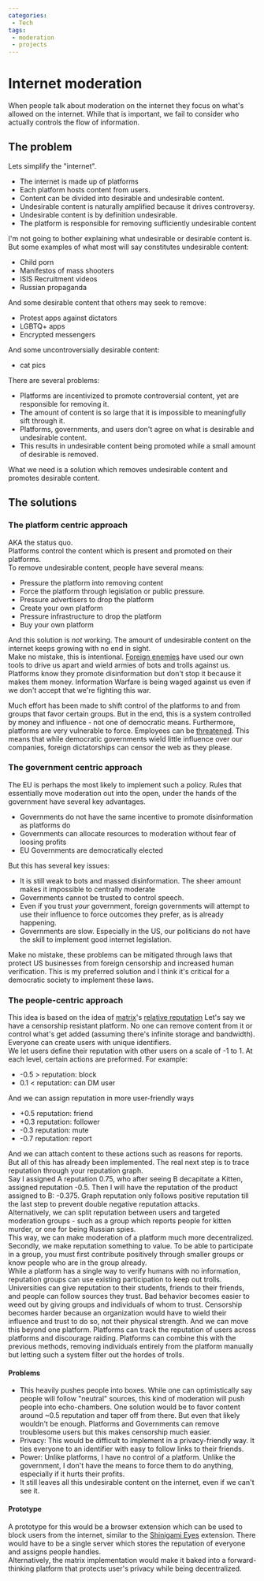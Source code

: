 ```yaml
---
categories: 
 - Tech
tags:
 - moderation
 - projects
---
```

# Internet moderation
When people talk about moderation on the internet they focus on what's allowed on the internet. While that is important, we fail to consider who actually controls the flow of information.
## The problem
Lets simplify the "internet". 
 - The internet is made up of platforms
 - Each platform hosts content from users.
 - Content can be divided into desirable and undesirable content.
 - Undesirable content is naturally amplified because it drives controversy.
 - Undesirable content is by definition undesirable.
 - The platform is responsible for removing sufficiently undesirable content

I'm not going to bother explaining what undesirable or desirable content is. 
But some examples of what most will say constitutes undesirable content:
 - Child porn
 - Manifestos of mass shooters
 - ISIS Recruitment videos
 - Russian propaganda

And some desirable content that others may seek to remove:
 - Protest apps against dictators
 - LGBTQ+ apps 
 - Encrypted messengers

And some uncontroversially desirable content:
 - cat pics

There are several problems:
 - Platforms are incentivized to promote controversial content, yet are responsible for removing it.
 - The amount of content is so large that it is impossible to meaningfully sift through it.
 - Platforms, governments, and users don't agree on what is desirable and undesirable content.
 - This results in undesirable content being promoted while a small amount of desirable is removed. 

What we need is a solution which removes undesirable content and promotes desirable content.
## The solutions  
### The platform centric approach  

AKA the status quo.  
Platforms control the content which is present and promoted on their platforms.  
To remove undesirable content, people have several means:
 - Pressure the platform into removing content 
 - Force the platform through legislation or public pressure. 
 - Pressure advertisers to drop the platform 
 - Create your own platform 
 - Pressure infrastructure to drop the platform 
 - Buy your own platform 

And this solution is *not* working. The amount of undesirable content on the internet keeps growing with no end in sight.  
Make no mistake, this is intentional. [Foreign enemies](https://en.wikipedia.org/wiki/Russian_web_brigades) have used our own tools to drive us apart and wield armies of bots and trolls against us. Platforms know they promote disinformation but don't stop it because it makes them money. Information Warfare is being waged against us even if we don't accept that we're fighting this war. 

Much effort has been made to shift control of the platforms to and from groups that favor certain groups. But in the end, this is a system controlled by money and influence - not one of democratic means.
Furthermore, platforms are very vulnerable to force. Employees can be [threatened](https://www.wired.com/story/opinion-in-russia-apple-and-google-staff-get-muscled-up-by-the-state/). This means that while democratic governments wield little influence over our companies, foreign dictatorships can censor the web as they please.  
### The government centric approach 

The EU is perhaps the most likely to implement such a policy. Rules that essentially move moderation out into the open, under the hands of the government have several key advantages.
 - Governments do not have the same incentive to promote disinformation as platforms do
 - Governments can allocate resources to moderation without fear of loosing profits
 - EU Governments are democratically elected

But this has several key issues:
 - It is still weak to bots and massed disinformation. The sheer amount makes it impossible to centrally moderate 
 - Governments cannot be trusted to control speech.
 - Even if you trust *your* government, foreign governments will attempt to use their influence to force outcomes they prefer, as is already happening.
 - Governments are slow. Especially in the US, our politicians do not have the skill to implement good internet legislation.

Make no mistake, these problems can be mitigated through laws that protect US businesses from foreign censorship and increased human verification. 
This is my preferred solution and I think it's critical for a democratic society to implement these laws. 
### The people-centric approach
This idea is based on the idea of [matrix](https://matrix.org/docs/guides/moderation#outstanding-issues-2)'s [relative reputation](https://docs.google.com/document/d/1rijGLs9-RJ9Mz2Yk5wWycMbErrCDK1VJkACdUPMN0-M/edit#heading=h.j85wiuh6uzgi)
Let's say we have a censorship resistant platform. No one can remove content from it or control what's get added (assuming there's infinite storage and bandwidth).  
Everyone can create users with unique identifiers.  
We let users define their reputation with other users on a scale of -1 to 1. At each level, certain actions are preformed. For example:
- -0.5 > reputation: block
- 0.1 < reputation: can DM user 

And we can assign reputation in more user-friendly ways 
- +0.5 reputation: friend 
- +0.3 reputation: follower
- -0.3 reputation: mute 
- -0.7 reputation: report 

And we can attach content to these actions such as reasons for reports.  
But all of this has already been implemented. The real next step is to trace reputation through your reputation graph.  
Say I assigned A reputation 0.75, who after seeing B decapitate a Kitten, assigned reputation -0.5. Then I will have the reputation of the product assigned to B: -0.375. Graph reputation only follows positive reputation till the last step to prevent double negative reputation attacks.  
Alternatively, we can split reputation between users and targeted moderation groups - such as a group which reports people for kitten murder, or one for being Russian spies.  
This way, we can make moderation of a platform much more decentralized.  
Secondly, we make reputation something to value. To be able to participate in a group, you must first contribute positively through smaller groups or know people who are in the group already.  
While a platform has a single way to verify humans with no information, reputation groups can use existing participation to keep out trolls.  
Universities can give reputation to their students, friends to their friends, and people can follow sources they trust.
Bad behavior becomes easier to weed out by giving groups and individuals of whom to trust.
Censorship becomes harder because an organization would have to wield their influence and trust to do so, not their physical strength.
And we can move this beyond one platform. Platforms can track the reputation of users across platforms and discourage raiding. 
Platforms can combine this with the previous methods, removing individuals entirely from the platform manually but letting such a system filter out the hordes of trolls.  
#### Problems 
 - This heavily pushes people into boxes. While one can optimistically say people will follow "neutral" sources, this kind of moderation will push people into echo-chambers. One solution would be to favor content around ~0.5 reputation and taper off from there. But even that likely wouldn't be enough. Platforms and Governments can remove troublesome users but this makes censorship much easier.
 - Privacy: This would be difficult to implement in a privacy-friendly way. It ties everyone to an identifier with easy to follow links to their friends.
 - Power: Unlike platforms, I have no control of a platform. Unlike the government, I don't have the means to force them to do anything, especially if it hurts their profits.
 - It still leaves all this undesirable content on the internet, even if we can't see it.
#### Prototype
A prototype for this would be a browser extension which can be used to block users from the internet, similar to the [Shinigami Eyes](https://shinigami-eyes.github.io/) extension. 
There would have to be a single server which stores the reputation of everyone and assigns people handles.  
Alternatively, the matrix implementation would make it baked into a forward-thinking platform that protects user's privacy while being decentralized.  


